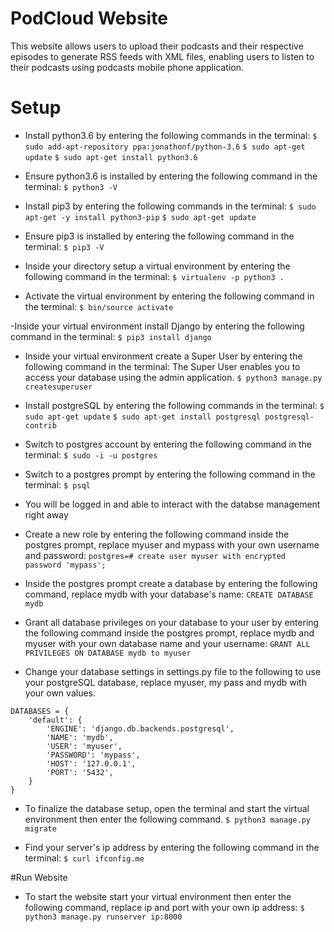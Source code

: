 # PodCloud Website

This website allows users to upload their podcasts and their respective episodes to generate RSS feeds with XML files, enabling users to listen to their podcasts using podcasts mobile phone application. 

# Setup

 - Install python3.6 by entering the following commands in the terminal:
`$ sudo add-apt-repository ppa:jonathonf/python-3.6`
`$ sudo apt-get update`
`$ sudo apt-get install python3.6`

 - Ensure python3.6 is installed by entering the following command in the terminal:
`$ python3 -V`

 - Install pip3 by entering the following commands in the terminal:
`$ sudo apt-get -y install python3-pip`
`$ sudo apt-get update`

 - Ensure pip3 is installed by entering the following command in the terminal:
`$ pip3 -V`

 - Inside your directory setup a virtual environment by entering the following command in the terminal:
`$ virtualenv -p python3 .`

 - Activate the virtual environment by entering the following command in the terminal:
`$ bin/source activate`

 -Inside your virtual environment install Django by entering the following command in the terminal:
`$ pip3 install django`

 - Inside your virtual environment create a Super User by entering the following command in the terminal: The Super User enables you to access your database using the admin application.
`$ python3 manage.py createsuperuser `

 - Install postgreSQL by entering the following commands in the terminal:
`$ sudo apt-get update`
`$ sudo apt-get install postgresql postgresql-contrib`

 - Switch to postgres account by entering the following command in the terminal:
 `$ sudo -i -u postgres`

 - Switch to a postgres prompt by entering the following command in the terminal:
 `$ psql`

 - You will be logged in and able to interact with the databse management right away

 - Create a new role by entering the following command inside the postgres prompt, replace myuser and mypass with your own username and password:
 `postgres=# create user myuser with encrypted password 'mypass';`

 - Inside the postgres prompt create a database by entering the following command, replace mydb with your database's name:
 `CREATE DATABASE mydb`

 - Grant all database privileges on your database to your user by entering the following command inside the postgres prompt, replace mydb and myuser with your own database name and your username:
 `GRANT ALL PRIVILEGES ON DATABASE mydb to myuser`

 - Change your database settings in settings.py file to the following to use your postgreSQL database, replace myuser, my pass and mydb with your own values.
 
```
DATABASES = {
    'default': {
        'ENGINE': 'django.db.backends.postgresql',
        'NAME': 'mydb', 
        'USER': 'myuser',
        'PASSWORD': 'mypass',
        'HOST': '127.0.0.1',
        'PORT': '5432',
    }
} 
```

 - To finalize the database setup, open the terminal and start the virtual environment then enter the following command.
 `$ python3 manage.py migrate`

 - Find your server's ip address by entering the following command in the terminal:
 `$ curl ifconfig.me`


#Run Website
- To start the website start your virtual environment then enter the following command, replace ip and port with your own ip address:
 `$ python3 manage.py runserver ip:8000`


 



 






